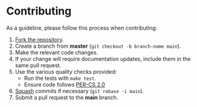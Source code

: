 # Contributing

As a guideline, please follow this process when contributing:

1. [Fork the repository].
2. Create a branch from **master** (`git checkout -b branch-name main`).
3. Make the relevant code changes.
4. If your change will require documentation updates, include them in the same pull request.
5. Use the various quality checks provided:
    - Run the tests with `make test`.
    - Ensure code follows [PER-CS 2.0](percs)
6. [Squash] commits if necessary (`git rebase -i main`).
7. Submit a pull request to the **main** branch.

[fork the repository]: https://help.github.com/articles/fork-a-repo
[squash]: http://git-scm.com/book/en/Git-Tools-Rewriting-History#Changing-Multiple-Commit-Messages
[percs]: https://www.php-fig.org/per/coding-style/
